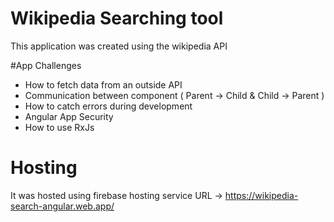 # Wikipedia Searching tool

This application was created using the wikipedia API

#App Challenges 

- How to fetch data from an outside API
- Communication between component ( Parent -> Child & Child -> Parent )
- How to catch errors during development
- Angular App Security
- How to use RxJs

# Hosting

 It was hosted using firebase hosting service 
 URL -> https://wikipedia-search-angular.web.app/

